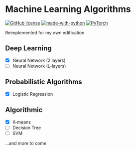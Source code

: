 # Machine Learning Algorithms

[![GitHub license](https://img.shields.io/github/license/jeremyadamsfisher/ml_algos)](https://github.com/jeremyadamsfisher/ml_algos)
[![made-with-python](https://img.shields.io/badge/Made%20with-Python-1f425f.svg)](https://www.python.org/)
[![PyTorch](https://img.shields.io/static/v1?label=Uses&message=Numpy&color=<COLOR>)]()

Reimplemented for my own edification

## Deep Learning
 - [x] Neural Network (2 layers)
 - [ ] Neural Network (L-layers)

## Probabilistic Algorithms
 - [x] Logistic Regression

## Algorithmic
- [x] K-means
- [ ] Decision Tree
- [ ] SVM

...and more to come
